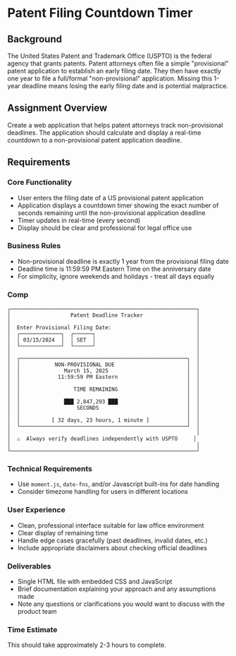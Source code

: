 # Patent Filing Countdown Timer

## Background
The United States Patent and Trademark Office (USPTO) is the federal agency that grants patents. Patent attorneys often file a simple "provisional" patent application to establish an early filing date. They then have exactly one year to file a full/formal "non-provisional" application. Missing this 1-year deadline means losing the early filing date and is potential malpractice.

## Assignment Overview
Create a web application that helps patent attorneys track non-provisional deadlines. The application should calculate and display a real-time countdown to a non-provisional patent application deadline.

## Requirements

### Core Functionality
- User enters the filing date of a US provisional patent application
- Application displays a countdown timer showing the exact number of seconds remaining until the non-provisional application deadline
- Timer updates in real-time (every second)
- Display should be clear and professional for legal office use

### Business Rules
- Non-provisional deadline is exactly 1 year from the provisional filing date
- Deadline time is 11:59:59 PM Eastern Time on the anniversary date
- For simplicity, ignore weekends and holidays - treat all days equally

### Comp
```
┌───────────────────────────────────────────────────────────┐
│                   Patent Deadline Tracker                 │
│                                                           │
│  Enter Provisional Filing Date:                           │
│  ┌─────────────┐  ┌──────┐                                │
│  │ 03/15/2024  │  │ SET  │                                │
│  └─────────────┘  └──────┘                                │
│                                                           │
│  ┌─────────────────────────────────────────────────────┐  │
│  │           NON-PROVISIONAL DUE                       │  │
│  │              March 15, 2025                         │  │
│  │            11:59:59 PM Eastern                      │  │
│  │                                                     │  │
│  │                 TIME REMAINING                      │  │
│  │                                                     │  │
│  │              ███ 2,847,293 ███                      │  │
│  │                  SECONDS                            │  │
│  │                                                     │  │
│  │          [ 32 days, 23 hours, 1 minute ]            │  │
│  └─────────────────────────────────────────────────────┘  │
│                                                           │
│  ⚠️  Always verify deadlines independently with USPTO     │
│                                                           │
└───────────────────────────────────────────────────────────┘
```

### Technical Requirements
- Use `moment.js`, `date-fns`, and/or Javascript built-ins for date handling
- Consider timezone handling for users in different locations

### User Experience
- Clean, professional interface suitable for law office environment
- Clear display of remaining time
- Handle edge cases gracefully (past deadlines, invalid dates, etc.)
- Include appropriate disclaimers about checking official deadlines

### Deliverables
- Single HTML file with embedded CSS and JavaScript
- Brief documentation explaining your approach and any assumptions made
- Note any questions or clarifications you would want to discuss with the product team

### Time Estimate
This should take approximately 2-3 hours to complete.

